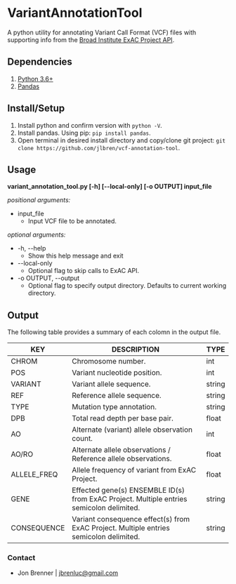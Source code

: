 # VariantAnnotationTool

A python utility for annotating Variant Call Format (VCF) files with supporting info from the [Broad Institute ExAC Project API](http://exac.hms.harvard.edu/). 

## Dependencies

1. [Python 3.6+](https://www.python.org/downloads/)
2. [Pandas](http://pandas.pydata.org/pandas-docs/stable/install.html)

## Install/Setup

1. Install python and confirm version with `python -V`.
2. Install pandas. Using pip: `pip install pandas`.
3. Open terminal in desired install directory and copy/clone git project: `git clone https://github.com/jlbren/vcf-annotation-tool`.

## Usage 
**variant_annotation_tool.py [-h] [--local-only] [-o OUTPUT] input_file**

*positional arguments:*      
* input_file  
  * Input VCF file to be annotated.

*optional arguments:*                  
  * -h, --help  
    * Show this help message and exit
  * --local-only  
    * Optional flag to skip calls to ExAC API.
  * -o OUTPUT, --output  
    * Optional flag to specify output directory. Defaults to current working directory.
## Output

The following table provides a summary of each colomn in the output file. 

| KEY         | DESCRIPTION                                                                              | TYPE   |
|-------------|------------------------------------------------------------------------------------------|--------|
| CHROM       | Chromosome number.                                                                       | int    |
| POS         | Variant nucleotide position.                                                             | int    |
| VARIANT     | Variant allele sequence.                                                                 | string |
| REF         | Reference allele sequence.                                                               | string |
| TYPE        | Mutation type annotation.                                                                | string |
| DPB         | Total read depth per base pair.                                                          | float  |
| AO          | Alternate (variant) allele observation count.                                            | int    |
| AO/RO       | Alternate allele observations / Reference allele observations.                           | float  |
| ALLELE_FREQ | Allele frequency of variant from ExAC Project.                                           | float  |
| GENE        | Effected gene(s) ENSEMBLE ID(s) from ExAC Project. Multiple entries semicolon delimited. | string |
| CONSEQUENCE | Variant consequence effect(s) from ExAC Project. Multiple entries semicolon delimited.   | string |

### Contact

* Jon Brenner | jbrenluc@gmail.com 
